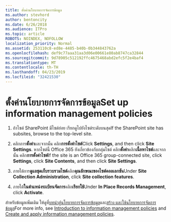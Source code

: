 ```yaml
---
title: ตั้งค่านโยบายการจัดการข้อมูล
ms.author: stevhord
author: bentoncity
ms.date: 6/26/2018
ms.audience: ITPro
ms.topic: article
ROBOTS: NOINDEX, NOFOLLOW
localization_priority: Normal
ms.assetid: 253110c8-ed8e-4485-b40b-0b344843762a
ms.openlocfilehash: def9c77aaa31aa3d06e00661e80ab8747ca32844
ms.sourcegitcommit: 9d78905c512192ffc4675468abd2efc5f2e4baf4
ms.translationtype: MT
ms.contentlocale: th-TH
ms.lasthandoff: 04/23/2019
ms.locfileid: "32421530"
---
```

# <a name="set-up-information-management-policies"></a><span data-ttu-id="92e60-102">ตั้งค่านโยบายการจัดการข้อมูล</span><span class="sxs-lookup"><span data-stu-id="92e60-102">Set up information management policies</span></span>

1. <span data-ttu-id="92e60-103">ถ้าไซต์ SharePoint มีไซต์ย่อย เรียกดูไปยังไซต์ระดับบนสุด</span><span class="sxs-lookup"><span data-stu-id="92e60-103">If the SharePoint site has subsites, browse to the top-level site.</span></span>
    
2. <span data-ttu-id="92e60-104">คลิกการ**ตั้งค่า**และจากนั้น คลิก**การตั้งค่าไซต์**</span><span class="sxs-lookup"><span data-stu-id="92e60-104">Click **Settings**, and then click **Site Settings**.</span></span> <span data-ttu-id="92e60-105">หากไซต์นี้ Office 365 ยังเกี่ยวข้องกับกลุ่มไซต์ คลิก**ตั้งค่า**คลิก**เนื้อหาไซต์**และจากนั้น คลิก**การตั้งค่าไซต์**</span><span class="sxs-lookup"><span data-stu-id="92e60-105">If the site is an Office 365 group-connected site, click **Settings**, click **Site Contents**, and then click **Site Settings**.</span></span>
    
3. <span data-ttu-id="92e60-106">ภายใต้การ**ดูแลชุดเก็บรวบรวมไซต์**คลิก**คุณลักษณะของไซต์คอลเลกชัน**</span><span class="sxs-lookup"><span data-stu-id="92e60-106">Under **Site Collection Administration**, click **Site collection features**.</span></span>
    
4. <span data-ttu-id="92e60-107">ภายใต้**ในตำแหน่งระเบียนจัดการ**คลิก**เรียกใช้**</span><span class="sxs-lookup"><span data-stu-id="92e60-107">Under **In Place Records Management**, click **Activate**.</span></span>
    
<span data-ttu-id="92e60-108">สำหรับข้อมูลเพิ่มเติม ให้ดูที่[บทนำสู่นโยบายการจัดการข้อมูล](https://go.microsoft.com/fwlink/?linkid=404239)และ[สร้าง และใช้นโยบายการจัดการข้อมูล](https://go.microsoft.com/fwlink/?linkid=2003916)</span><span class="sxs-lookup"><span data-stu-id="92e60-108">For more info, see [Introduction to information management policies](https://go.microsoft.com/fwlink/?linkid=404239) and [Create and apply information management policies](https://go.microsoft.com/fwlink/?linkid=2003916).</span></span>
  

